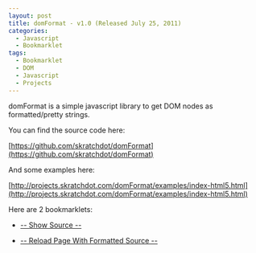 ```yaml
---
layout: post
title: domFormat - v1.0 (Released July 25, 2011)
categories:
  - Javascript
  - Bookmarklet
tags:
  - Bookmarklet
  - DOM
  - Javascript
  - Projects
---
```


domFormat is a simple javascript library to get DOM nodes as formatted/pretty strings.

You can find the source code here:

[https://github.com/skratchdot/domFormat](https://github.com/skratchdot/domFormat)

And some examples here:

[http://projects.skratchdot.com/domFormat/examples/index-html5.html](http://projects.skratchdot.com/domFormat/examples/index-html5.html)

Here are 2 bookmarklets:

- [\-\- Show Source \-\-](javascript:%28function%28%29{var%20doc%3Ddocument.cloneNode%28true%29%7C%7Cdocument%3Bvar%20script%3Ddocument.createElement%28'script'%29%3Bscript.setAttribute%28'src'%2C'http%3A%2F%2Fprojects.skratchdot.com%2FdomFormat%2FdomFormat.min.js'%29%3Bscript.addEventListener%28'load'%2Cfunction%28%29%7Bvar%20domString%3DdomFormat.getString%28doc%29%3Bdocument.write%28'%3Ctextarea%20wrap%3D%22off%22%20id%3D%22showSource%22%20style%3D%22width%3A100%25%3Bheight%3A100%25%3Bborder%3A0%3Bmargin%3A0%3Bpadding%3A0%3Bwhitespace%3Anowrap%3B%22%3E%3C%2Ftextarea%3E'%29%3Bdocument.getElementById%28'showSource'%29.value%3DdomString%3Bdocument.close%28%29%3B%7D%2Cfalse%29%3Bdocument.body.appendChild%28script%29%3B}%28%29%29;)

- [\-\- Reload Page With Formatted Source \-\-](javascript:%28function%28%29{var%20doc%3Ddocument.cloneNode%28true%29%7C%7Cdocument%3Bvar%20script%3Ddocument.createElement%28'script'%29%3Bscript.setAttribute%28'src'%2C'http%3A%2F%2Fprojects.skratchdot.com%2FdomFormat%2FdomFormat.min.js'%29%3Bscript.addEventListener%28'load'%2Cfunction%28%29%7Bvar%20domString%3DdomFormat.getString%28doc%29%3Bdocument.write%28domString%29%3Bdocument.close%28%29%3B%7D%2Cfalse%29%3Bdocument.body.appendChild%28script%29%3B}%28%29%29;)
